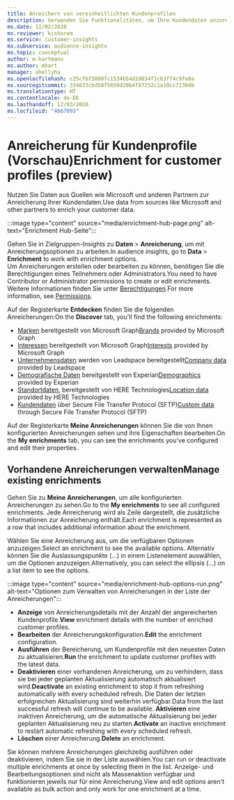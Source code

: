 ```yaml
---
title: Anreichern von vereinheitlichten Kundenprofilen
description: Verwenden Sie Funktionalitäten, um Ihre Kundendaten anzureichern.
ms.date: 11/02/2020
ms.reviewer: kishorem
ms.service: customer-insights
ms.subservice: audience-insights
ms.topic: conceptual
author: m-hartmann
ms.author: mhart
manager: shellyha
ms.openlocfilehash: c25cfbf3808fc1534b54d2d834f1c63ff4c9fe0a
ms.sourcegitcommit: 334633cbd58f5659d20b4f87252c1a10cc7130db
ms.translationtype: HT
ms.contentlocale: de-DE
ms.lasthandoff: 12/03/2020
ms.locfileid: "4667093"
---
```

# <a name="enrichment-for-customer-profiles-preview"></a><span data-ttu-id="be572-103">Anreicherung für Kundenprofile (Vorschau)</span><span class="sxs-lookup"><span data-stu-id="be572-103">Enrichment for customer profiles (preview)</span></span>

<span data-ttu-id="be572-104">Nutzen Sie Daten aus Quellen wie Microsoft und anderen Partnern zur Anreicherung Ihrer Kundendaten.</span><span class="sxs-lookup"><span data-stu-id="be572-104">Use data from sources like Microsoft and other partners to enrich your customer data.</span></span>

:::image type="content" source="media/enrichment-hub-page.png" alt-text="Enrichment Hub-Seite":::

<span data-ttu-id="be572-106">Gehen Sie in Zielgruppen-Insights zu **Daten** > **Anreicherung**, um mit Anreicherungsoptionen zu arbeiten.</span><span class="sxs-lookup"><span data-stu-id="be572-106">In audience insights, go to **Data** > **Enrichment** to work with enrichment options.</span></span>    
<span data-ttu-id="be572-107">Um Anreicherungen erstellen oder bearbeiten zu können, benötigen Sie die Berechtigungen eines Teilnehmers oder Administrators.</span><span class="sxs-lookup"><span data-stu-id="be572-107">You need to have Contributor or Administrator permissions to create or edit enrichments.</span></span> <span data-ttu-id="be572-108">Weitere Informationen finden Sie unter [Berechtigungen](permissions.md).</span><span class="sxs-lookup"><span data-stu-id="be572-108">For more information, see [Permissions](permissions.md).</span></span>

<span data-ttu-id="be572-109">Auf der Registerkarte **Entdecken** finden Sie die folgenden Anreicherungen:</span><span class="sxs-lookup"><span data-stu-id="be572-109">On the **Discover** tab, you'll find the following enrichments:</span></span>

- <span data-ttu-id="be572-110">[Marken](enrichment-microsoft-graph.md) bereitgestellt von Microsoft Graph</span><span class="sxs-lookup"><span data-stu-id="be572-110">[Brands](enrichment-microsoft-graph.md) provided by Microsoft Graph</span></span>
- <span data-ttu-id="be572-111">[Interessen](enrichment-microsoft-graph.md) bereitgestellt von Microsoft Graph</span><span class="sxs-lookup"><span data-stu-id="be572-111">[Interests](enrichment-microsoft-graph.md) provided by Microsoft Graph</span></span>
- <span data-ttu-id="be572-112">[Unternehmensdaten](enrichment-leadspace.md) werden von Leadspace bereitgestellt</span><span class="sxs-lookup"><span data-stu-id="be572-112">[Company data](enrichment-leadspace.md) provided by Leadspace</span></span>
- <span data-ttu-id="be572-113">[Demografische Daten](enrichment-experian.md) bereitgestellt von Experian</span><span class="sxs-lookup"><span data-stu-id="be572-113">[Demographics](enrichment-experian.md) provided by Experian</span></span>
- <span data-ttu-id="be572-114">[Standortdaten](enrichment-here.md), bereitgestellt von HERE Technologies</span><span class="sxs-lookup"><span data-stu-id="be572-114">[Location data](enrichment-here.md) provided by HERE Technologies</span></span>
- <span data-ttu-id="be572-115">[Kundendaten](enrichment-SFTP-custom-import.md) über Secure File Transfer Protocol (SFTP)</span><span class="sxs-lookup"><span data-stu-id="be572-115">[Custom data](enrichment-SFTP-custom-import.md) through Secure File Transfer Protocol (SFTP)</span></span>

<span data-ttu-id="be572-116">Auf der Registerkarte **Meine Anreicherungen** können Sie die von Ihnen konfigurierten Anreicherungen sehen und ihre Eigenschaften bearbeiten.</span><span class="sxs-lookup"><span data-stu-id="be572-116">On the **My enrichments** tab, you can see the enrichments you've configured and edit their properties.</span></span>

## <a name="manage-existing-enrichments"></a><span data-ttu-id="be572-117">Vorhandene Anreicherungen verwalten</span><span class="sxs-lookup"><span data-stu-id="be572-117">Manage existing enrichments</span></span>

<span data-ttu-id="be572-118">Gehen Sie zu **Meine Anreicherungen**, um alle konfigurierten Anreicherungen zu sehen.</span><span class="sxs-lookup"><span data-stu-id="be572-118">Go to the **My enrichments** to see all configured enrichments.</span></span> <span data-ttu-id="be572-119">Jede Anreicherung wird als Zeile dargestellt, die zusätzliche Informationen zur Anreicherung enthält.</span><span class="sxs-lookup"><span data-stu-id="be572-119">Each enrichment is represented as a row that includes additional information about the enrichment.</span></span>

<span data-ttu-id="be572-120">Wählen Sie eine Anreicherung aus, um die verfügbaren Optionen anzuzeigen.</span><span class="sxs-lookup"><span data-stu-id="be572-120">Select an enrichment to see the available options.</span></span> <span data-ttu-id="be572-121">Alternativ können Sie die Auslassungspunkte (...) in einem Listenelement auswählen, um die Optionen anzuzeigen.</span><span class="sxs-lookup"><span data-stu-id="be572-121">Alternatively, you can select the ellipsis (...) on a list item to see the options.</span></span>

:::image type="content" source="media/enrichment-hub-options-run.png" alt-text="Optionen zum Verwalten von Anreicherungen in der Liste der Anreicherungen":::

- <span data-ttu-id="be572-123">**Anzeige** von Anreicherungsdetails mit der Anzahl der angereicherten Kundenprofile.</span><span class="sxs-lookup"><span data-stu-id="be572-123">**View** enrichment details with the number of enriched customer profiles.</span></span>
- <span data-ttu-id="be572-124">**Bearbeiten** der Anreicherungskonfiguration.</span><span class="sxs-lookup"><span data-stu-id="be572-124">**Edit** the enrichment configuration.</span></span>
- <span data-ttu-id="be572-125">**Ausführen** der Bereicherung, um Kundenprofile mit den neuesten Daten zu aktualisieren.</span><span class="sxs-lookup"><span data-stu-id="be572-125">**Run** the enrichment to update customer profiles with the latest data.</span></span>
- <span data-ttu-id="be572-126">**Deaktivieren** einer vorhandenen Anreicherung, um zu verhindern, dass sie bei jeder geplanten Aktualisierung automatisch aktualisiert wird.</span><span class="sxs-lookup"><span data-stu-id="be572-126">**Deactivate** an existing enrichment to stop it from refreshing automatically with every scheduled refresh.</span></span> <span data-ttu-id="be572-127">Die Daten der letzten erfolgreichen Aktualisierung sind weiterhin verfügbar.</span><span class="sxs-lookup"><span data-stu-id="be572-127">Data from the last successful refresh will continue to be available.</span></span> <span data-ttu-id="be572-128">**Aktivieren** eine inaktiven Anreicherung, um die automatische Aktualisierung bei jeder geplanten Aktualisierung neu zu starten.</span><span class="sxs-lookup"><span data-stu-id="be572-128">**Activate** an inactive enrichment to restart automatic refreshing with every scheduled refresh.</span></span>
- <span data-ttu-id="be572-129">**Löschen** einer Anreicherung.</span><span class="sxs-lookup"><span data-stu-id="be572-129">**Delete** an enrichment.</span></span>

<span data-ttu-id="be572-130">Sie können mehrere Anreicherungen gleichzeitig ausführen oder deaktivieren, indem Sie sie in der Liste auswählen.</span><span class="sxs-lookup"><span data-stu-id="be572-130">You can run or deactivate multiple enrichments at once by selecting them in the list.</span></span> <span data-ttu-id="be572-131">Anzeige- und Bearbeitungsoptionen sind nicht als Massenaktion verfügbar und funktionieren jeweils nur für eine Anreicherung.</span><span class="sxs-lookup"><span data-stu-id="be572-131">View and edit options aren't available as bulk action and only work for one enrichment at a time.</span></span>
